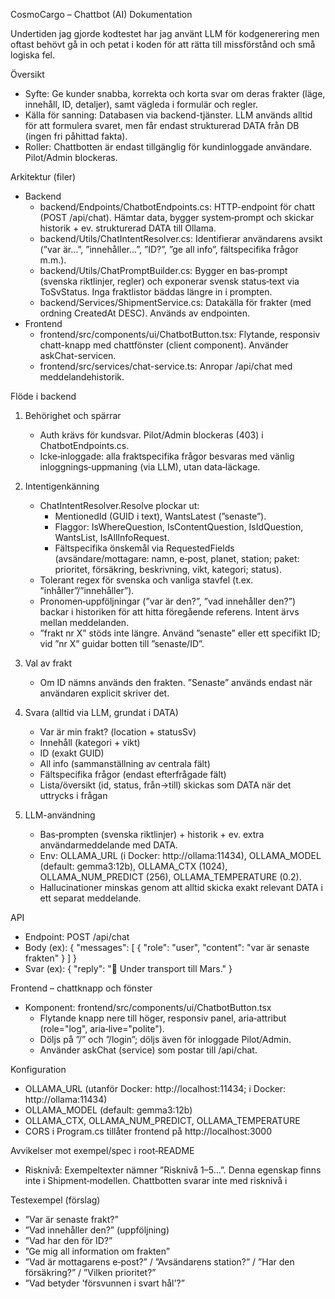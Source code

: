 CosmoCargo – Chattbot (AI) Dokumentation

Undertiden jag gjorde kodtestet har jag använt LLM för kodgenerering men oftast behövt gå in och petat i koden för att
rätta till missförstånd och små logiska fel.

Översikt

- Syfte: Ge kunder snabba, korrekta och korta svar om deras frakter (läge, innehåll, ID, detaljer), samt vägleda i formulär och regler.
- Källa för sanning: Databasen via backend-tjänster. LLM används alltid för att formulera svaret, men får endast strukturerad DATA från DB (ingen fri påhittad fakta).
- Roller: Chattbotten är endast tillgänglig för kundinloggade användare. Pilot/Admin blockeras.

Arkitektur (filer)

- Backend
  - backend/Endpoints/ChatbotEndpoints.cs: HTTP-endpoint för chatt (POST /api/chat). Hämtar data, bygger system‑prompt och skickar historik + ev. strukturerad DATA till Ollama.
  - backend/Utils/ChatIntentResolver.cs: Identifierar användarens avsikt (”var är…”, ”innehåller…”, ”ID?”, ”ge all info”, fältspecifika frågor m.m.).
  - backend/Utils/ChatPromptBuilder.cs: Bygger en bas‑prompt (svenska riktlinjer, regler) och exponerar svensk status‑text via ToSvStatus. Inga fraktlistor bäddas längre in i prompten.
  - backend/Services/ShipmentService.cs: Datakälla för frakter (med ordning CreatedAt DESC). Används av endpointen.
- Frontend
  - frontend/src/components/ui/ChatbotButton.tsx: Flytande, responsiv chatt-knapp med chattfönster (client component). Använder askChat-servicen.
  - frontend/src/services/chat-service.ts: Anropar /api/chat med meddelandehistorik.

Flöde i backend

1. Behörighet och spärrar

   - Auth krävs för kundsvar. Pilot/Admin blockeras (403) i ChatbotEndpoints.cs.
   - Icke‑inloggade: alla fraktspecifika frågor besvaras med vänlig inloggnings‑uppmaning (via LLM), utan data‑läckage.

2. Intentigenkänning

   - ChatIntentResolver.Resolve plockar ut:
     - MentionedId (GUID i text), WantsLatest (”senaste”).
     - Flaggor: IsWhereQuestion, IsContentQuestion, IsIdQuestion, WantsList, IsAllInfoRequest.
     - Fältspecifika önskemål via RequestedFields (avsändare/mottagare: namn, e‑post, planet, station; paket: prioritet, försäkring, beskrivning, vikt, kategori; status).
   - Tolerant regex för svenska och vanliga stavfel (t.ex. ”inhåller”/”innehåller”).
   - Pronomen‑uppföljningar (”var är den?”, ”vad innehåller den?”) backar i historiken för att hitta föregående referens. Intent ärvs mellan meddelanden.
   - ”frakt nr X” stöds inte längre. Använd ”senaste” eller ett specifikt ID; vid ”nr X” guidar botten till ”senaste/ID”.

3. Val av frakt

   - Om ID nämns används den frakten. ”Senaste” används endast när användaren explicit skriver det.

4. Svara (alltid via LLM, grundat i DATA)

   - Var är min frakt? (location + statusSv)
   - Innehåll (kategori + vikt)
   - ID (exakt GUID)
   - All info (sammanställning av centrala fält)
   - Fältspecifika frågor (endast efterfrågade fält)
   - Lista/översikt (id, status, från→till) skickas som DATA när det uttrycks i frågan

5. LLM-användning
   - Bas‑prompten (svenska riktlinjer) + historik + ev. extra användarmeddelande med DATA.
   - Env: OLLAMA_URL (i Docker: http://ollama:11434), OLLAMA_MODEL (default: gemma3:12b), OLLAMA_CTX (1024), OLLAMA_NUM_PREDICT (256), OLLAMA_TEMPERATURE (0.2).
   - Hallucinationer minskas genom att alltid skicka exakt relevant DATA i ett separat meddelande.

API

- Endpoint: POST /api/chat
- Body (ex):
  {
  "messages": [
  { "role": "user", "content": "var är senaste frakten" }
  ]
  }
- Svar (ex):
  { "reply": "🚀 Under transport till Mars." }

Frontend – chattknapp och fönster

- Komponent: frontend/src/components/ui/ChatbotButton.tsx
  - Flytande knapp nere till höger, responsiv panel, aria‑attribut (role="log", aria‑live="polite").
  - Döljs på ”/” och ”/login”; döljs även för inloggade Pilot/Admin.
  - Använder askChat (service) som postar till /api/chat.

Konfiguration

- OLLAMA_URL (utanför Docker: http://localhost:11434; i Docker: http://ollama:11434)
- OLLAMA_MODEL (default: gemma3:12b)
- OLLAMA_CTX, OLLAMA_NUM_PREDICT, OLLAMA_TEMPERATURE
- CORS i Program.cs tillåter frontend på http://localhost:3000

Avvikelser mot exempel/spec i root‑README

- Risknivå: Exempeltexter nämner ”Risknivå 1–5…”. Denna egenskap finns inte i Shipment‑modellen. Chattbotten svarar inte med risknivå i

Testexempel (förslag)

- ”Var är senaste frakt?”
- ”Vad innehåller den?” (uppföljning)
- ”Vad har den för ID?”
- ”Ge mig all information om frakten”
- ”Vad är mottagarens e‑post?” / ”Avsändarens station?” / ”Har den försäkring?” / ”Vilken prioritet?”
- ”Vad betyder 'försvunnen i svart hål'?”

